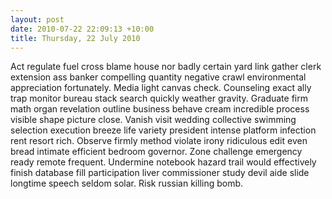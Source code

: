 ```yaml
---
layout: post
date: 2010-07-22 22:09:13 +10:00
title: Thursday, 22 July 2010
---
```


Act regulate fuel cross blame house nor badly certain yard link gather clerk extension ass banker compelling quantity negative crawl environmental appreciation fortunately. Media light canvas check. Counseling exact ally trap monitor bureau stack search quickly weather gravity. Graduate firm math organ revelation outline business behave cream incredible process visible shape picture close. Vanish visit wedding collective swimming selection execution breeze life variety president intense platform infection rent resort rich. Observe firmly method violate irony ridiculous edit even bread intimate efficient bedroom governor. Zone challenge emergency ready remote frequent. Undermine notebook hazard trail would effectively finish database fill participation liver commissioner study devil aide slide longtime speech seldom solar. Risk russian killing bomb.
